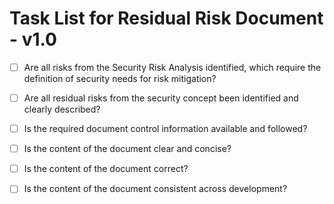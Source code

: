 # Task List for Residual Risk Document - v1.0

- [ ] Are all risks from the Security Risk Analysis identified, which require the definition of security needs for risk mitigation?

- [ ] Are all residual risks from the security concept been identified and clearly described?

- [ ] Is the required document control information available and followed?

- [ ] Is the content of the document clear and concise?

- [ ] Is the content of the document correct?

- [ ] Is the content of the document consistent across development?
